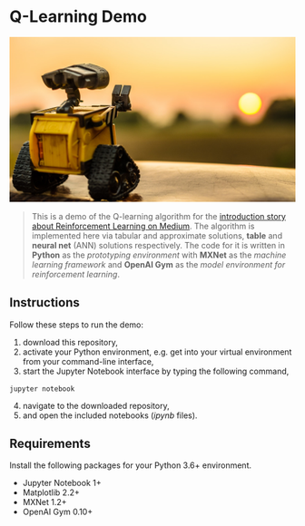 # Q-Learning Demo
![picture](img/wall-e.jpeg)
> This is a demo of the Q-learning algorithm for the [introduction story about Reinforcement Learning on Medium](https://medium.com). The algorithm is implemented here via tabular and approximate solutions, **table** and **neural net** (ANN) solutions respectively. The code for it is written in **Python** as the _prototyping environment_ with **MXNet** as the _machine learning framework_ and **OpenAI Gym** as the _model environment for reinforcement learning_.

## Instructions
Follow these steps to run the demo:
1. download this repository,
2. activate your Python environment, e.g. get into your virtual environment from your command-line interface,
3. start the Jupyter Notebook interface by typing the following command,
```
jupyter notebook
```
4. navigate to the downloaded repository,
5. and open the included notebooks (_ipynb_ files).

## Requirements
Install the following packages for your Python 3.6+ environment.
* Jupyter Notebook 1+
* Matplotlib 2.2+
* MXNet 1.2+
* OpenAI Gym 0.10+
